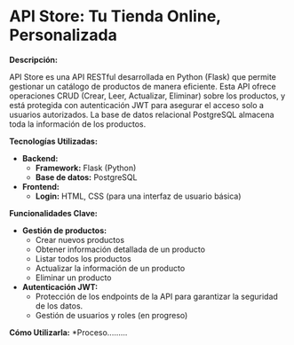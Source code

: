 # API Store: Tu Tienda Online, Personalizada

**Descripción:**

API Store es una API RESTful desarrollada en Python (Flask) que permite gestionar un catálogo de productos de manera eficiente. Esta API ofrece operaciones CRUD (Crear, Leer, Actualizar, Eliminar) sobre los productos, y está protegida con autenticación JWT para asegurar el acceso solo a usuarios autorizados. La base de datos relacional PostgreSQL almacena toda la información de los productos.

**Tecnologías Utilizadas:**

* **Backend:**
    * **Framework:** Flask (Python)
    * **Base de datos:** PostgreSQL
* **Frontend:**
    * **Login:** HTML, CSS (para una interfaz de usuario básica)

**Funcionalidades Clave:**

* **Gestión de productos:**
    * Crear nuevos productos
    * Obtener información detallada de un producto
    * Listar todos los productos
    * Actualizar la información de un producto
    * Eliminar un producto
* **Autenticación JWT:**
    * Protección de los endpoints de la API para garantizar la seguridad de los datos.
    * Gestión de usuarios y roles (en progreso)

**Cómo Utilizarla:**
 *Proceso.........